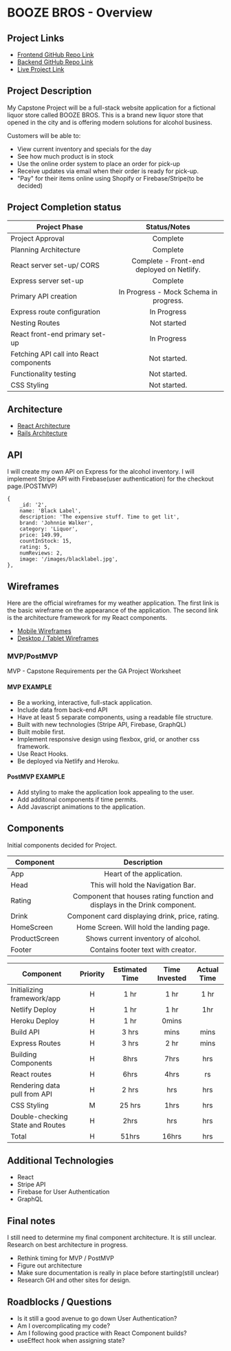 # BOOZE BROS - Overview

## Project Links

- [Frontend GitHub Repo Link](https://github.com/censoredbythefcc95/BOOZE-BROS-Online-Shop.git)
- [Backend GitHub Repo Link](https://github.com/censoredbythefcc95/BOOZE-BROS-Online-Shop_Backend.git)
- [Live Project Link](https://boozebrosapp.netlify.app)


## Project Description

My Capstone Project will be a full-stack website application for a fictional liquor store called BOOZE BROS. This is a brand new liquor store that opened in the city and is offering modern solutions for alcohol business.

Customers will be able to:
- View current inventory and specials for the day
- See how much product is in stock
- Use the online order system to place an order for pick-up
- Receive updates via email when their order is ready for pick-up.
- "Pay" for their items online using Shopify or Firebase/Stripe(to be decided)

## Project Completion status

| Project Phase | Status/Notes | 
| --- | :---: |  
| Project Approval | Complete | 
| Planning Architecture | Complete | 
| React server set-up/ CORS | Complete - Front-end deployed on Netlify. | 
| Express server set-up | Complete |
| Primary API creation | In Progress - Mock Schema in progress. |
| Express route configuration | In Progress |
| Nesting Routes | Not started |
| React front-end primary set-up | In Progress  |
| Fetching API call into React components | Not started. |
| Functionality testing | Not started. |
| CSS Styling | Not started. |

## Architecture 

- [React Architecture](https://docs.google.com/drawings/d/1MKaMB9ZBuqYwpL_zWeFTS4ldHVOw_13i1GcoktvEhJc/edit)
- [Rails Architecture](https://docs.google.com/drawings/d/1uV9z12GmSFy5lU0cogFGxGZzBqruhpwzyBBcXqTEHRE/edit)


## API

I will create my own API on Express for the alcohol inventory. I will implement Stripe API with Firebase(user authentication) for the checkout page.(POSTMVP)


```
{
    _id: '2',
    name: 'Black Label',
    description: 'The expensive stuff. Time to get lit',
    brand: 'Johnnie Walker',
    category: 'Liquor',
    price: 149.99,
    countInStock: 15,
    rating: 5,
    numReviews: 2,
    image: '/images/blacklabel.jpg',
},
```


## Wireframes

Here are the official wireframes for my weather application. The first link is the basic wireframe on the appearance of the application. The second link is the architecture framework for my React components.

- [Mobile Wireframes]()
- [Desktop / Tablet Wireframes]()


### MVP/PostMVP

MVP - Capstone Requirements per the GA Project Worksheet  

#### MVP EXAMPLE
- Be a working, interactive, full-stack application. 
- Include data from back-end API 
- Have at least 5 separate components, using a readable file structure. 
- Built with new technologies (Stripe API, Firebase, GraphQL)
- Built mobile first. 
- Implement responsive design using flexbox, grid, or another css framework. 
- Use React Hooks. 
- Be deployed via Netlify and Heroku.

#### PostMVP EXAMPLE

- Add styling to make the application look appealing to the user. 
- Add additonal components if time permits. 
- Add Javascript animations to the application. 

## Components
Initial components decided for Project. 

| Component | Description | 
| --- | :---: |  
| App | Heart of the application.| 
| Head | This will hold the Navigation Bar. | 
| Rating | Component that houses rating function and displays in the Drink component.  | 
| Drink | Component card displaying drink, price, rating. |
| HomeScreen | Home Screen. Will hold the landing page. |
| ProductScreen | Shows current inventory of alcohol. |
| Footer | Contains footer text with creator.|

| Component | Priority | Estimated Time | Time Invested | Actual Time |
| --- | :---: |  :---: | :---: | :---: |
| Initializing framework/app | H | 1 hr | 1 hr | 1 hr |
| Netlify Deploy | H | 1 hr | 1 hr | 1hr |
| Heroku Deploy | H | 1 hr | 0mins |  |
| Build API | H | 3 hrs | mins | mins |
| Express Routes | H | 3 hrs| 2 hr | mins |
| Building Components | H | 8hrs| 7hrs | hrs |
| React routes | H | 6hrs| 4hrs | rs |
| Rendering data pull from API | H | 2 hrs| hrs | hrs |
| CSS Styling | M | 25 hrs | 1hrs | hrs |
| Double-checking State and Routes | H | 2hrs| hrs | hrs |
| Total | H | 51hrs| 16hrs | hrs |


## Additional Technologies

- React
- Stripe API
- Firebase for User Authentication
- GraphQL

## Final notes 

I still need to determine my final component architecture. It is still unclear. Research on best architecture in progress.

- Rethink timing for MVP / PostMVP
- Figure out architecture
- Make sure documentation is really in place before starting(still unclear)
- Research GH and other sites for design. 

## Roadblocks / Questions

- Is it still a good avenue to go down User Authentication?
- Am I overcomplicating my code?
- Am I following good practice with React Component builds?
- useEffect hook when assigning state? 
